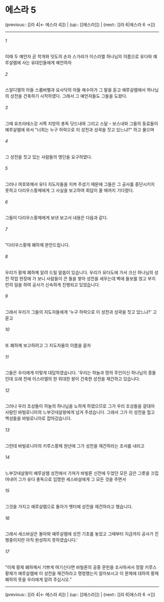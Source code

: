 # 에스라 5

(previous:: [[라 4|← 에스라 4]]) | (up:: [[에스라]]) | (next:: [[라 6|에스라 6 →]])

***




###### 1 

이때 두 예언자 곧 학개와 잇도의 손자 스가랴가 이스라엘 하나님의 이름으로 유다와 예루살렘에 사는 유대인들에게 예언하자 



###### 2 

스알디엘의 아들 스룹바벨과 요사닥의 아들 예수아가 그 말을 듣고 예루살렘에서 하나님의 성전을 건축하기 시작하였다. 그래서 그 예언자들도 그들을 도왔다. 



###### 3 

그때 유프라테스강 서쪽 지방의 총독 닷드내와 그리고 스달 – 보스내와 그들의 동료들이 예루살렘에 와서 "너희는 누구 허락으로 이 성전과 성곽을 짓고 있느냐?" 하고 물으며 



###### 4 

그 성전을 짓고 있는 사람들의 명단을 요구하였다. 



###### 5 

그러나 여호와께서 유다 지도자들을 지켜 주셨기 때문에 그들은 그 공사를 중단시키지 못하고 다리우스황제에게 그 사실을 보고하여 회답이 올 때까지 기다렸다. 



###### 6 

그들이 다리우스황제에게 보낸 보고서 내용은 다음과 같다. 



###### 7 

"다리우스황제 폐하께 문안드립니다. 



###### 8 

우리가 황제 폐하께 알려 드릴 말씀이 있습니다. 우리가 유다도에 가서 크신 하나님의 성전 작업 현장에 가 보니 사람들이 큰 돌을 쌓아 성전을 세우는데 벽에 들보를 얹고 부지런히 일을 하여 공사가 신속하게 진행되고 있었습니다. 



###### 9 

그래서 우리가 그들의 지도자들에게 '누구 허락으로 이 성전과 성곽을 짓고 있느냐?' 고 묻고 



###### 10 

또 폐하께 보고하려고 그 지도자들의 이름을 묻자 



###### 11 

그들은 우리에게 이렇게 대답하였습니다. '우리는 하늘과 땅의 주인이신 하나님의 종들인데 오래 전에 이스라엘의 한 위대한 왕이 건축한 성전을 재건하고 있습니다. 



###### 12 

그러나 우리 조상들이 하늘의 하나님을 노하게 하였으므로 그가 우리 조상들을 갈대아 사람인 바빌로니아의 느부갓네살왕에게 넘겨 주셨습니다. 그래서 그가 이 성전을 헐고 백성들을 바빌로니아로 잡아갔습니다. 



###### 13 

그런데 바빌로니아의 키루스황제 원년에 그가 성전을 재건하라는 조서를 내리고 



###### 14 

느부갓네살왕이 예루살렘 성전에서 가져가 바빌론 신전에 두었던 모든 금은 그릇을 끄집어내어 그가 유다 총독으로 임명한 세스바살에게 그 모든 것을 주면서 



###### 15 

그것을 가지고 예루살렘으로 돌아가 옛터에 성전을 재건하라고 했습니다. 



###### 16 

그래서 세스바살은 돌아와 예루살렘에 성전 기초를 놓았고 그때부터 지금까지 공사가 진행중이지만 아직 완성하지 못하였습니다.' 



###### 17 

"이제 황제 폐하께서 기쁘게 여기신다면 바빌론의 궁중 문헌을 조사하셔서 정말 키루스황제가 예루살렘에 이 성전을 재건하라고 명령했는지 알아보시고 이 문제에 대하여 황제 폐하의 뜻을 우리에게 알려 주십시오."

***

(previous:: [[라 4|← 에스라 4]]) | (up:: [[에스라]]) | (next:: [[라 6|에스라 6 →]])
